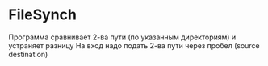# FileSynch
Программа сравнивает 2-ва пути (по указанным директориям) и устраняет разницу
На вход надо подать 2-ва пути через пробел (source destination)
